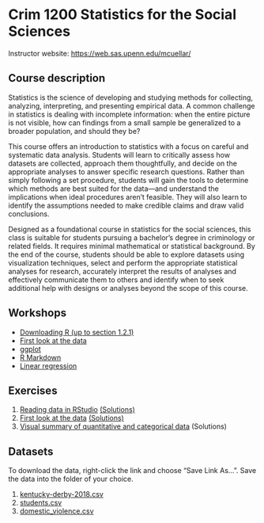# Crim 1200 Statistics for the Social Sciences


Instructor website: https://web.sas.upenn.edu/mcuellar/

## Course description

Statistics is the science of developing and studying methods for
collecting, analyzing, interpreting, and presenting empirical data. A
common challenge in statistics is dealing with incomplete information:
when the entire picture is not visible, how can findings from a small
sample be generalized to a broader population, and should they be?

This course offers an introduction to statistics with a focus on careful
and systematic data analysis. Students will learn to critically assess
how datasets are collected, approach them thoughtfully, and decide on
the appropriate analyses to answer specific research questions. Rather
than simply following a set procedure, students will gain the tools to
determine which methods are best suited for the data—and understand the
implications when ideal procedures aren’t feasible. They will also learn
to identify the assumptions needed to make credible claims and draw
valid conclusions.

Designed as a foundational course in statistics for the social sciences,
this class is suitable for students pursuing a bachelor’s degree in
criminology or related fields. It requires minimal mathematical or
statistical background. By the end of the course, students should be
able to explore datasets using visualization techniques, select and
perform the appropriate statistical analyses for research, accurately
interpret the results of analyses and effectively communicate them to
others and identify when to seek additional help with designs or
analyses beyond the scope of this course.

## Workshops

- [Downloading R (up to section
  1.2.1)](https://moderndive.netlify.app/1-getting-started.html)
- [First look at the
  data](https://mariacuellar.github.io/crim_data_analysis/workshops/firstlook.html)
- [ggplot](https://mariacuellar.github.io/crim_data_analysis/workshops/ggplot.html)
- [R Markdown]()
- [Linear
  regression](https://mariacuellar.github.io/crim_data_analysis/workshops/LinearRegression.html)

## Exercises

1.  [Reading data in
    RStudio](https://github.com/mariacuellar/crim_data_analysis/blob/main/exercises/Exercises%201%20-%20questions.R)
    [(Solutions)](https://github.com/mariacuellar/crim_data_analysis/blob/main/exercises/Exercises%201%20-%20solutions.R)
2.  [First look at the
    data](https://github.com/mariacuellar/crim_data_analysis/blob/main/exercises/Exercises%202%20-%20questions.R)
    [(Solutions)](https://github.com/mariacuellar/crim_data_analysis/blob/main/exercises/Exercises%202%20-%20solutions.R)
3.  [Visual summary of quantitative and categorical
    data](https://github.com/mariacuellar/crim_data_analysis/blob/main/exercises/Exercises%203%20-%20questions.R)
    (Solutions)

## Datasets

To download the data, right-click the link and choose “Save Link As…”.
Save the data into the folder of your choice.

1.  [kentucky-derby-2018.csv](data/kentucky-derby-2018.csv)
2.  [students.csv](data/students.csv)
3.  [domestic_violence.csv](data/domestic_violence.csv)
